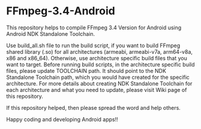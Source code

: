 # FFmpeg-3.4-Android
This repository helps to compile FFmpeg 3.4 Version for Android using Android NDK Standalone Toolchain.

Use build_all.sh file to run the build script, if you want to build FFmpeg shared library (.so) for all architectures (armeabi, armeabi-v7a, arm64-v8a, x86 and x86_64). Otherwise, use architecture specific build files that you want to target. Before running build scripts, in the architecture specific build files, please update TOOLCHAIN path. It should point to the NDK Standalone Toolchain path, which you would have created for the specific architecture. For more details about creating NDK Standalone Toolchain for each architecture and what you need to update, please visit Wiki page of this repository.

If this repository helped, then please spread the word and help others.

Happy coding and developing Android apps!!

